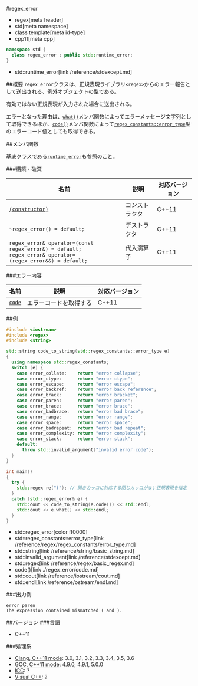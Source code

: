#regex_error
* regex[meta header]
* std[meta namespace]
* class template[meta id-type]
* cpp11[meta cpp]

```cpp
namespace std {
  class regex_error : public std::runtime_error;
}
```
* std::runtime_error[link /reference/stdexcept.md]

##概要
`regex_error`クラスは、正規表現ライブラリ`<regex>`からのエラー報告として送出される、例外オブジェクトの型である。

有効ではない正規表現が入力された場合に送出される。

エラーとなった理由は、[`what()`](/reference/stdexcept.md)メンバ関数によってエラーメッセージ文字列として取得できるほか、[`code()`](./regex_error/code.md)メンバ関数によって[`regex_constants::error_type`](./regex_constants/error_type.md)型のエラーコード値としても取得できる。


##メンバ関数

基底クラスである[`runtime_error`](/reference/stdexcept.md)も参照のこと。

###構築・破棄

| 名前 | 説明 | 対応バージョン |
|------|------|----------------|
| [`(constructor)`](./regex_error/op_constructor.md) | コンストラクタ | C++11 |
| `~regex_error() = default;`  | デストラクタ | C++11 |
| `regex_error& operator=(const regex_error&) = default;`<br/> `regex_error& operator=(regex_error&&) = default;` | 代入演算子 | C++11 |


###エラー内容

| 名前 | 説明 | 対応バージョン |
|------|------|----------------|
| [`code`](./regex_error/code.md) | エラーコードを取得する | C++11 |


##例
```cpp
#include <iostream>
#include <regex>
#include <string>

std::string code_to_string(std::regex_constants::error_type e)
{
  using namespace std::regex_constants;
  switch (e) {
    case error_collate:    return "error collapse";
    case error_ctype:      return "error ctype";
    case error_escape:     return "error escape";
    case error_backref:    return "error back reference";
    case error_brack:      return "error bracket";
    case error_paren:      return "error paren";
    case error_brace:      return "error brace";
    case error_badbrace:   return "error bad brace";
    case error_range:      return "error range";
    case error_space:      return "error space";
    case error_badrepeat:  return "error bad repeat";
    case error_complexity: return "error complexity";
    case error_stack:      return "error stack";
    default:
	  throw std::invalid_argument("invalid error code");
  }
}

int main()
{
  try {
    std::regex re("("); // 開きカッコに対応する閉じカッコがない正規表現を指定
  }
  catch (std::regex_error& e) {
    std::cout << code_to_string(e.code()) << std::endl;
    std::cout << e.what() << std::endl;
  }
}
```
* std::regex_error[color ff0000]
* std::regex_constants::error_type[link /reference/regex/regex_constants/error_type.md]
* std::string[link /reference/string/basic_string.md]
* std::invalid_argument[link /reference/stdexcept.md]
* std::regex[link /reference/regex/basic_regex.md]
* code()[link ./regex_error/code.md]
* std::cout[link /reference/iostream/cout.md]
* std::endl[link /reference/ostream/endl.md]

###出力例
```
error paren
The expression contained mismatched ( and ).
```

##バージョン
###言語
- C++11

###処理系
- [Clang, C++11 mode](/implementation.md#clang): 3.0, 3.1, 3.2, 3.3, 3.4, 3.5, 3.6
- [GCC, C++11 mode](/implementation.md#gcc): 4.9.0, 4.9.1, 5.0.0
- [ICC](/implementation.md#icc): ?
- [Visual C++](/implementation.md#visual_cpp): ?

